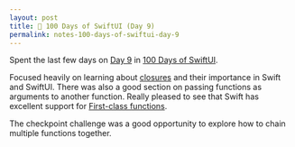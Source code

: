 ```yaml
---
layout: post
title: 📔 100 Days of SwiftUI (Day 9)
permalink: notes-100-days-of-swiftui-day-9
---
```


Spent the last few days on [Day 9](https://www.hackingwithswift.com/100/swiftui/8) in [100 Days of SwiftUI](https://www.hackingwithswift.com/100/swiftui).

Focused heavily on learning about [closures](https://en.wikipedia.org/wiki/Default_argument) and their importance in Swift and SwiftUI. There was also a good section on passing functions as arguments to another function. Really pleased to see that Swift has excellent support for [First-class functions](https://en.wikipedia.org/wiki/First-class_function#Language_support).

The checkpoint challenge was a good opportunity to explore how to chain multiple functions together.
